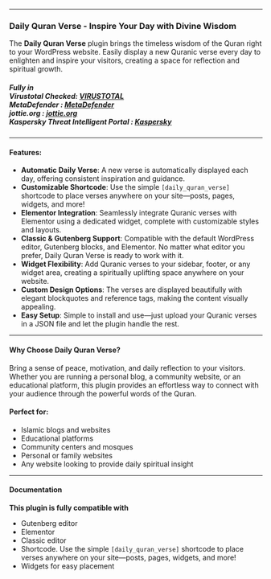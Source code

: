 <hr>
<h3><strong>Daily Quran Verse - Inspire Your Day with Divine Wisdom</strong></h3>
<p>The <strong>Daily Quran Verse</strong> plugin brings the timeless wisdom of the Quran right to your WordPress website. Easily display a new Quranic verse every day to enlighten and inspire your visitors, creating a space for reflection and spiritual growth.</p>
<h5>
  Fully in  <br>Virustotal Checked: <a href="https://www.virustotal.com/gui/file/7cfcaa87c7ae6583f4dd32646370ae632ddbc1ee676680b78bd9d89cc573e04d">VIRUSTOTAL</a> <br>
  MetaDefender : <a href="https://metadefender.com/results/file/bzI1MDEyMmlLcTJ3V2psLXFZSVJweWp3WGYtSVU">MetaDefender</a> <br>
  jottie.org : <a href="https://virusscan.jotti.org/en-US/filescanjob/iml49hhq61">jottie.org</a> <br>
  Kaspersky Threat Intelligent Portal : <a href="https://opentip.kaspersky.com/7CFCAA87C7AE6583F4DD32646370AE632DDBC1EE676680B78BD9D89CC573E04D/results?tab=upload">Kaspersky</a> <br>
</h5>

<hr>

<h4><strong>Features</strong>:</h4>
<ul>
<li>
<strong>Automatic Daily Verse</strong>: A new verse is automatically displayed each day, offering consistent inspiration and guidance.</li>

<li><strong>Customizable Shortcode</strong>: Use the simple <code>[daily_quran_verse]</code> shortcode to place verses anywhere on your site—posts, pages, widgets, and more!</li>

<li><strong>Elementor Integration</strong>: Seamlessly integrate Quranic verses with Elementor using a dedicated widget, complete with customizable styles and layouts.</li>

<li><strong>Classic &amp; Gutenberg Support</strong>: Compatible with the default WordPress editor, Gutenberg blocks, and Elementor. No matter what editor you prefer, Daily Quran Verse is ready to work with it.</li>

<li><strong>Widget Flexibility</strong>: Add Quranic verses to your sidebar, footer, or any widget area, creating a spiritually uplifting space anywhere on your website.</li>

<li><strong>Custom Design Options</strong>: The verses are displayed beautifully with elegant blockquotes and reference tags, making the content visually appealing.</li>

<li><strong>Easy Setup</strong>: Simple to install and use—just upload your Quranic verses in a JSON file and let the plugin handle the rest.</li></ul>

<hr>

<h4><strong>Why Choose Daily Quran Verse?</strong></h4>
<p>Bring a sense of peace, motivation, and daily reflection to your visitors. Whether you are running a personal blog, a community website, or an educational platform, this plugin provides an effortless way to connect with your audience through the powerful words of the Quran.</p>

<h4><strong>Perfect for</strong>:</h4>
<ul>
<li>Islamic blogs and websites</li>
<li>Educational platforms</li>
<li>Community centers and mosques</li>
<li>Personal or family websites</li>
<li>Any website looking to provide daily spiritual insight</li></ul></div>

<hr>

<h4><strong>Documentation</strong></h4>
<p>
<b>This plugin is fully compatible with</b>
<ul>
<li>Gutenberg editor</li>
<li>Elementor</li>
<li>Classic editor</li>
<li>Shortcode. Use the simple <code>[daily_quran_verse]</code> shortcode to place verses anywhere on your site—posts, pages, widgets, and more! </li>
<li>Widgets for easy placement</li> </p>
</ul>
</p>
